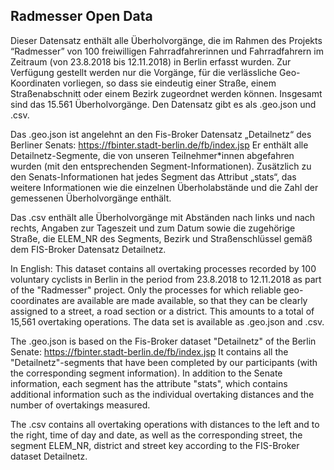 ## Radmesser Open Data

Dieser Datensatz enthält alle Überholvorgänge, die im Rahmen des Projekts “Radmesser” von 100 freiwilligen Fahrradfahrerinnen und Fahrradfahrern  im  Zeitraum (von 23.8.2018 bis 12.11.2018) in Berlin erfasst wurden. Zur Verfügung gestellt werden nur die Vorgänge, für die verlässliche Geo-Koordinaten vorliegen, so dass sie eindeutig einer Straße, einem Straßenabschnitt oder einem Bezirk zugeordnet werden können.  Insgesamt sind das 15.561 Überholvorgänge. Den Datensatz gibt es als .geo.json und .csv.

Das .geo.json ist angelehnt an den Fis-Broker Datensatz „Detailnetz“ des Berliner Senats:
https://fbinter.stadt-berlin.de/fb/index.jsp
Er enthält alle Detailnetz-Segmente, die von unseren Teilnehmer*innen abgefahren wurden (mit den entsprechenden Segment-Informationen). Zusätzlich zu den Senats-Informationen hat jedes Segment das Attribut „stats“, das weitere Informationen wie die einzelnen Überholabstände und die Zahl der gemessenen Überholvorgänge enthält.

Das .csv enthält alle Überholvorgänge mit Abständen nach links und nach rechts, Angaben zur Tageszeit und zum Datum sowie die zugehörige Straße, die ELEM_NR des Segments, Bezirk und Straßenschlüssel gemäß dem FIS-Broker Datensatz Detailnetz.


In English:
This dataset contains all overtaking processes recorded by 100 voluntary cyclists in Berlin in the period from 23.8.2018 to 12.11.2018 as part of the "Radmesser" project. Only the processes for which reliable geo-coordinates are available are made available, so that they can be clearly assigned to a street, a road section or a district.  This amounts to a total of 15,561 overtaking operations. The data set is available as .geo.json and .csv.

The .geo.json is based on the Fis-Broker dataset "Detailnetz" of the Berlin Senate:
https://fbinter.stadt-berlin.de/fb/index.jsp
It contains all the "Detailnetz"-segments that have been completed by our participants (with the corresponding segment information). In addition to the Senate information, each segment has the attribute "stats", which contains additional information such as the individual overtaking distances and the number of overtakings measured.

The .csv contains all overtaking operations with distances to the left and to the right, time of day and date, as well as the corresponding street, the segment ELEM_NR, district and street key according to the FIS-Broker dataset Detailnetz.

